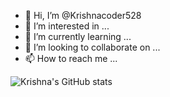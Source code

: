- 👋 Hi, I’m @Krishnacoder528
- 👀 I’m interested in ...
- 🌱 I’m currently learning ...
- 💞️ I’m looking to collaborate on ...
- 📫 How to reach me ...

<!---
Krishnacoder528/Krishnacoder528 is a ✨ special ✨ repository because its `README.md` (this file) appears on your GitHub profile.
You can click the Preview link to take a look at your changes.
--->
![Krishna's GitHub stats](https://github-readme-stats.vercel.app/api/?username=Krishnacoder528&show_icons=true&title_color=fff&icon_color=79ff97&text_color=9f9f9f&bg_color=151515)
